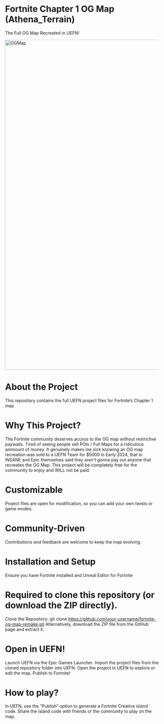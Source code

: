 # Fortnite Chapter 1 OG Map (Athena_Terrain)
The Full OG Map Recreated in UEFN!

<img width="1920" height="1080" alt="OGMap" src="https://github.com/user-attachments/assets/f6e97b5c-9309-4e7a-ba47-f605fbc14738" />

# About the Project
This repository contains the full UEFN project files for Fortnite’s Chapter 1 map

# Why This Project?
The Fortnite community deserves access to the OG map without restrictive paywalls. Tired of seeing people sell POIs / Full Maps for a ridiculous ammount of money. It genuinely makes me sick knowing an OG map recreation was sold to a UEFN Team for $5000 in Early 2024, that is INSANE and Epic themselves said they aren't gonna pay out anyone that recreates the OG Map. This project will be completely free for the community to enjoy and WILL not be paid.

# Customizable
Project files are open for modification, so you can add your own twists or game modes.

# Community-Driven
Contributions and feedback are welcome to keep the map evolving.

# Installation and Setup
Ensure you have Fortnite installed and Unreal Editor for Fortnite


# Required to clone this repository (or download the ZIP directly).
Clone the Repository:
git clone https://github.com/your-username/fortnite-og-map-remake.git
Alternatively, download the ZIP file from the GitHub page and extract it.
# Open in UEFN!
Launch UEFN via the Epic Games Launcher.
Import the project files from the cloned repository folder into UEFN.
Open the project in UEFN to explore or edit the map.
Publish to Fortnite!

# How to play?
In UEFN, use the “Publish” option to generate a Fortnite Creative island code.
Share the island code with friends or the community to play on the map.
